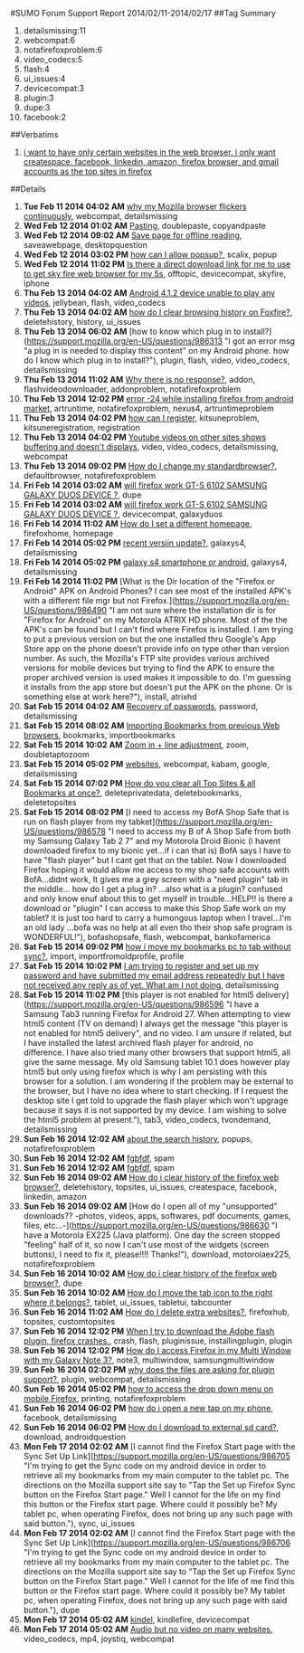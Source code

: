 #SUMO Forum Support Report  2014/02/11-2014/02/17
##Tag Summary
1. detailsmissing:11
1. webcompat:6
1. notafirefoxproblem:6
1. video_codecs:5
1. flash:4
1. ui_issues:4
1. devicecompat:3
1. plugin:3
1. dupe:3
1. facebook:2

##Verbatims
1. [i want to have only certain websites in the web browser. i only want createspace, facebook, linkedin, amazon, firefox browser, and gmail accounts as the top sites in firefox](https://support.mozilla.org/en-US/questions/986629)

##Details
1. **Tue Feb 11 2014 04:02 AM** [why my Mozilla browser flickers continuously](https://support.mozilla.org/en-US/questions/986088 "I was about to open list of pages and was playing some songs on the background. suddenly my browser page flickers heavily... I don't know why this happening.. please fix it"), webcompat, detailsmissing
1. **Wed Feb 12 2014 01:02 AM** [Pasting](https://support.mozilla.org/en-US/questions/986189 "Will occasionally double paste.  Really screws up copy and pasting from a password list.."), doublepaste, copyandpaste
1. **Wed Feb 12 2014 09:02 AM** [Save page for offline reading](https://support.mozilla.org/en-US/questions/986209 "I know there was an option to save a page and read it later but I can't find it."), saveawebpage, desktopquestion
1. **Wed Feb 12 2014 03:02 PM** [how can I allow popsup?](https://support.mozilla.org/en-US/questions/986241 "I cant open the scalix"), scalix, popup
1. **Wed Feb 12 2014 11:02 PM** [Is there a direct download link for me to use to get sky fire web browser for my 5s](https://support.mozilla.org/en-US/questions/986245 "I have has my stinking SIM card messed with and my phone is now jail broke . I think. I know somebody uses my features because I'm blocked from downloading anything almost all the time help"), offtopic, devicecompat, skyfire, iphone
1. **Thu Feb 13 2014 04:02 AM** [Android 4.1.2 device unable to play any videos](https://support.mozilla.org/en-US/questions/986300 "Unable to play FLV file videos"), jellybean, flash, video_codecs
1. **Thu Feb 13 2014 04:02 AM** [how do I clear browsing history on Foxfire?](https://support.mozilla.org/en-US/questions/986305 "my internet browsing history is retained even after I reboot my phone.  how can I clear my browsing history?  thank you."), deletehistory, history, ui_issues
1. **Thu Feb 13 2014 06:02 AM** [how to know which plug in to install?](https://support.mozilla.org/en-US/questions/986313 "I got an error msg "a plug in is needed to display this content" on my Android phone. how do I know which plug in to install?"), plugin, flash, video, video_codecs, detailsmissing
1. **Thu Feb 13 2014 11:02 AM** [Why there is no response?](https://support.mozilla.org/en-US/questions/986322 "Hello. My name is Irfan Mirza and use Fly Genius IQ-445 which runs on Android 4.1.1 Jelly Bean."), addon, flashvideodownloader, addonproblem, notafirefoxproblem
1. **Thu Feb 13 2014 12:02 PM** [error -24 while installing firefox from android market](https://support.mozilla.org/en-US/questions/986325 "Hello, i can't install firefox on my nexus 4 anymore. It used to be installaed, than i removed and from that day i can't install it back anymore. Everytime i get this error:
Unknown error code during the installation:-24."), artruntime, notafirefoxproblem, nexus4, artruntimeproblem
1. **Thu Feb 13 2014 04:02 PM** [how can I register](https://support.mozilla.org/en-US/questions/986344 "the website took me step by step to get me registered"), kitsuneproblem, kitsuneregistration, registration
1. **Thu Feb 13 2014 04:02 PM** [Youtube videos on other sites shows buffering and doesn't displays](https://support.mozilla.org/en-US/questions/986345 "Android with Firefox Mozilla 28"), video, video_codecs, detailsmissing, webcompat
1. **Thu Feb 13 2014 09:02 PM** [How do I change my standardbrowser?](https://support.mozilla.org/en-US/questions/986377 "My standardbrowser is Firefox on my Android. I'd like to change that - but I haven't found any help in Settings, Functions, or the FAQs.
Can you help? :)
Thankyou! :)"), defaultbrowser, notafirefoxproblem
1. **Fri Feb 14 2014 03:02 AM** [will firefox work GT-S 6102 SAMSUNG GALAXY DUOS DEVICE ?](https://support.mozilla.org/en-US/questions/986410 "will firefox work GT-S 6102 SAMSUNG GALAXY DUOS DEVICE ?"), dupe
1. **Fri Feb 14 2014 03:02 AM** [will firefox work GT-S 6102 SAMSUNG GALAXY DUOS DEVICE ?](https://support.mozilla.org/en-US/questions/986413 "will firefox work GT-S 6102 SAMSUNG GALAXY DUOS DEVICE ?"), devicecompat, galaxyduos
1. **Fri Feb 14 2014 11:02 AM** [How do I set a different homepage](https://support.mozilla.org/en-US/questions/986438 "Why do I have get the basic to get started"), firefoxhome, homepage
1. **Fri Feb 14 2014 05:02 PM** [recent versiin update?](https://support.mozilla.org/en-US/questions/986460 "Im reading here in comments on Google Play.  What version am I using on my galaxy s4? And does having quad core have any affect on my downloading and viewing abilities?"), galaxys4, detailsmissing
1. **Fri Feb 14 2014 05:02 PM** [galaxy s4 smartphone or android](https://support.mozilla.org/en-US/questions/986462 "I am afraid that I do not know what my s4 is considered to be.
Is it Android or Smartphone? I dont know which category I should look under for help. Sorry. Still  learning."), galaxys4, detailsmissing
1. **Fri Feb 14 2014 11:02 PM** [What is the Dir location of the "Firefox or Android" APK on Android Phones? I can see most of the installed APK's with a different file mgr but not Firefox.](https://support.mozilla.org/en-US/questions/986490 "I am not sure where the installation dir is for "Firefox for Android" on my Motorola ATRIX HD phone. Most of the the APK's can be found but I can't find where Firefox is installed. I am trying to put a previous version on but the one installed thru Google's App Store app on the phone doesn't provide info on type other than version number. As such, the Mozilla's FTP site provides various archived versions for mobile devices but trying to find the APK to ensure the proper archived version is used makes it impossible to do. I'm guessing it installs from the app store but doesn't put the APK on the phone. Or is something else at work here?"), install, atrixhd
1. **Sat Feb 15 2014 04:02 AM** [Recovery of passwords](https://support.mozilla.org/en-US/questions/986352 "I sent my saved pass words to my email they did not get there I have gutted my computter and now do not hav them is there any way to get them back ?"), password, detailsmissing
1. **Sat Feb 15 2014 08:02 AM** [Importing Bookmarks from previous Web browsers](https://support.mozilla.org/en-US/questions/986523 "I'm trying to figure out how to move bookmarks from a previous version of Flashfox.  I'm not sure if the bookmarks save automatically on either the SD Card or another location.  
I appreciate any assistance you can provide. 
Thank you,  
David Gartin"), bookmarks, importbookmarks
1. **Sat Feb 15 2014 10:02 AM** [Zoom in + line adjustment](https://support.mozilla.org/en-US/questions/986527 "Is there any way to get text lines adjusted after a zoom in (Firefox for Mobile)?
I can't do it by now, so text lines exceed the screen width and it is very difficult to read."), zoom, doubletaptozoom
1. **Sat Feb 15 2014 05:02 PM** [websites](https://support.mozilla.org/en-US/questions/986559 "some websites like"), webcompat, kabam, google, detailsmissing
1. **Sat Feb 15 2014 07:02 PM** [How do you clear all Top Sites & all Bookmarks at once?](https://support.mozilla.org/en-US/questions/986574 "Instead of one at a time."), deleteprivatedata, deletebookmarks, deletetopsites
1. **Sat Feb 15 2014 08:02 PM** [I need to access my BofA Shop Safe that is run on flash player from my tabket](https://support.mozilla.org/en-US/questions/986578 "I need to access my B of A Shop Safe from both my Samsung Galaxy Tab 2 7" and my Motorola Droid Bionic (i havent downloaded firefox to my bionic yet...if i can that is)  BofA says I have to have "flash player" but I cant get that on the tablet.  Now I downloaded Firefox hoping it would allow me access to my shop safe accounts with BofA...didnt work, It gives me a grey screen with a "need plugin"  tab in the middle... how do I get a plug in? ...also what is a plugin? confused and only know enuf about this to get myself in trouble...HELP!!  is there a download or "plugin" I can access to make this Shop Safe work on my tablet? it is just too hard to carry a humongous laptop when I travel...I'm an old lady ...bofa was no help at all even tho their shop safe program is WONDERFUL!"), bofashopsafe, flash, webcompat, bankofamerica
1. **Sat Feb 15 2014 09:02 PM** [how i move my bookmarks pc to tab without sync?](https://support.mozilla.org/en-US/questions/986583 "tab is android, i have .json file but there is no import option in firefox"), import, importfromoldprofile, profile
1. **Sat Feb 15 2014 10:02 PM** [I am trying to register and set up my password and have submitted my email address repeatedly but I have not received any reply as of yet.  What am I not doing](https://support.mozilla.org/en-US/questions/986589 "I cannot re-set my password.  I have NOT received any reply to my emails at:  Robert.Chong@Hawadvocate.com
Please help."), detailsmissing
1. **Sat Feb 15 2014 11:02 PM** [this player is not enabled for html5 delivery](https://support.mozilla.org/en-US/questions/986596 "I have a Samsung Tab3 running Firefox for Android 27.
When attempting to view html5 content (TV on demand) I always get the message "this player is not enabled for html5 delivery", and no video.
I am unsure if related, but I have installed the latest archived flash player for android, no difference.
I have also tried many other browsers that support html5, all give the same message. 
My old Samsung tablet 10.1 does however play html5 but only using firefox which is why I am persisting with this browser for a solution.
I am wondering if the problem may be external to the browser, but I have no idea where to start checking.
If I request the desktop site I get told to upgrade the flash player which won't upgrage because it says it is not supported by my device.
I am wishing to solve the html5 problem at present."), tab3, video_codecs, tvondemand, detailsmissing
1. **Sun Feb 16 2014 12:02 AM** [about the search history](https://support.mozilla.org/en-US/questions/986599 "Found porn in search history. Husband denies it says it's from pop ups of downloading music or movies. Is this possible? To me pop ups are just pop ups and if it's in the history wouldn't he have searched it. Looked into it? If not someone please explain this to me. I'm so confused. I want to believe him but I don't bc I see proof. What do I do. I need to know how this works please."), popups, notafirefoxproblem
1. **Sun Feb 16 2014 12:02 AM** [fgbfdf](https://support.mozilla.org/en-US/questions/986600 "gfjtb"), spam
1. **Sun Feb 16 2014 12:02 AM** [fgbfdf](https://support.mozilla.org/en-US/questions/986601 "gfjtb"), spam
1. **Sun Feb 16 2014 09:02 AM** [How do i clear history of the firefox web browser?](https://support.mozilla.org/en-US/questions/986629 "I want to have only certain websites in the Web browser. I only want CreateSpace, Facebook, LinkedIn, Amazon, Firefox browser, and Gmail accounts as the top sites in Firefox."), deletehistory, topsites, ui_issues, createspace, facebook, linkedin, amazon
1. **Sun Feb 16 2014 09:02 AM** [How do I open all of my "unsupported" downloads?? -photos, videos, apps, softwares, pdf documents, games, files, etc...-](https://support.mozilla.org/en-US/questions/986630 "I have a Motorola EX225 (Java platform). One day the screen stopped "feeling" half of it, so now I can't use most of the widgets (screen buttons), I need to fix it, please!!!! Thanks!"), download, motorolaex225, notafirefoxproblem
1. **Sun Feb 16 2014 10:02 AM** [How do i clear history of the firefox web browser?](https://support.mozilla.org/en-US/questions/986631 "locking this thread as duplicate, please continue at"), dupe
1. **Sun Feb 16 2014 10:02 AM** [How do I move the tab icon to the right where it belongs?](https://support.mozilla.org/en-US/questions/986632 "on my HTC phone with Firefox the tab button is on the right between the location box, and the menu button.  On my new galaxy tablet, it is on the far left. how do I move it to the right?  Also on the tablet, just to the left of the location box is a horrendously ugly oversized circle with a back arrow.  How do I change that to a more aesthetically pleasing square, or at least a not super oversized circle?"), tablet, ui_issues, tabletui, tabcounter
1. **Sun Feb 16 2014 11:02 AM** [How do I delete extra websites?](https://support.mozilla.org/en-US/questions/986636 "I want to have only Facebook, Createspace, LinkedIn, Amazon, and Firefox as my only websites as the top websites in my Firefox Web browser."), firefoxhub, topsites, customtopsites
1. **Sun Feb 16 2014 12:02 PM** [When I try to download the Adobe flash plugin, firefox crashes.](https://support.mozilla.org/en-US/questions/986638 "I'm on an android, and when I go to the Adobe archive to get the flash plugin, it opens a new tab and says it's loading the page, but it just sits there. When I try to go back, or even if I just let it sit there a bit, it locks up and firefox restarts. This has happened several times now. I'm at a total loss for what to do."), crash, flash, pluginissue, installingplugin, plugin
1. **Sun Feb 16 2014 12:02 PM** [How do I access Firefox in my Multi Window with my Galaxy Note 3?](https://support.mozilla.org/en-US/questions/986640 "The default browser and Chrome show up in the multi window tray. I need to have Firefox available for this feature. Please help?"), note3, multiwindow, samsungmultiwindow
1. **Sun Feb 16 2014 02:02 PM** [why does the files are asking for plugin support?](https://support.mozilla.org/en-US/questions/986649 "when I'm opening websites ,it is showing plugins are needed to open this page . almost all pages it id showing likr this."), plugin, webcompat, detailsmissing
1. **Sun Feb 16 2014 05:02 PM** [how to access the drop down menu on mobile Firefox](https://support.mozilla.org/en-US/questions/986666 "access the drop down menu .so I can select print. I have a cloud printer. so how do I print from the mobile browser"), printing, notafirefoxproblem
1. **Sun Feb 16 2014 06:02 PM** [how do i open a new tap on my phone](https://support.mozilla.org/en-US/questions/986651 "I cant click on my facebook news my tap limet is out it say i have to open a new tap."), facebook, detailsmissing
1. **Sun Feb 16 2014 06:02 PM** [How do I download to external sd card?](https://support.mozilla.org/en-US/questions/986671 "My phone doesn't have much memory to download files to. I just wanted to know how I switch the location of where my downloads. Thanks."), download, androidquestion
1. **Mon Feb 17 2014 02:02 AM** [I cannot find the Firefox Start page with the Sync Set Up Link](https://support.mozilla.org/en-US/questions/986705 "I'm trying to get the Sync code on my android device in order to retrieve all my bookmarks from my main computer to the tablet pc. The directions on the Mozilla support site say to "Tap the Set up Firefox Sync button on the Firefox Start page."  Well I cannot for the life on my find this button or the Firefox start page. Where could it possibly be?  My tablet pc, when operating Firefox, does not bring up any such page with said button."), sync, ui_issues
1. **Mon Feb 17 2014 02:02 AM** [I cannot find the Firefox Start page with the Sync Set Up Link](https://support.mozilla.org/en-US/questions/986706 "I'm trying to get the Sync code on my android device in order to retrieve all my bookmarks from my main computer to the tablet pc. The directions on the Mozilla support site say to "Tap the Set up Firefox Sync button on the Firefox Start page." Well I cannot for the life of me find this button or the Firefox start page. Where could it possibly be? My tablet pc, when operating Firefox, does not bring up any such page with said button."), dupe
1. **Mon Feb 17 2014 05:02 AM** [kindel](https://support.mozilla.org/en-US/questions/986716 "Can I down load fire Fox on a kindel fire.  If so which verison"), kindlefire, devicecompat
1. **Mon Feb 17 2014 05:02 AM** [Audio but no video on many websites](https://support.mozilla.org/en-US/questions/986717 "As an example:"), video_codecs, mp4, joystiq, webcompat
